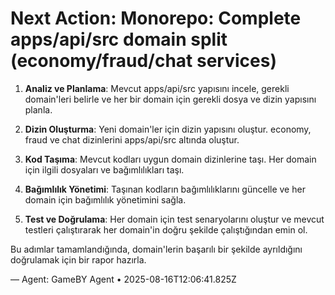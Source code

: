 # Next Action: Monorepo: Complete apps/api/src domain split (economy/fraud/chat services)

1. **Analiz ve Planlama**: Mevcut apps/api/src yapısını incele, gerekli domain'leri belirle ve her bir domain için gerekli dosya ve dizin yapısını planla.

2. **Dizin Oluşturma**: Yeni domain'ler için dizin yapısını oluştur. economy, fraud ve chat dizinlerini apps/api/src altında oluştur.

3. **Kod Taşıma**: Mevcut kodları uygun domain dizinlerine taşı. Her domain için ilgili dosyaları ve bağımlılıkları taşı.

4. **Bağımlılık Yönetimi**: Taşınan kodların bağımlılıklarını güncelle ve her domain için bağımlılık yönetimini sağla.

5. **Test ve Doğrulama**: Her domain için test senaryolarını oluştur ve mevcut testleri çalıştırarak her domain'in doğru şekilde çalıştığından emin ol. 

Bu adımlar tamamlandığında, domain'lerin başarılı bir şekilde ayrıldığını doğrulamak için bir rapor hazırla.

— Agent: GameBY Agent • 2025-08-16T12:06:41.825Z
